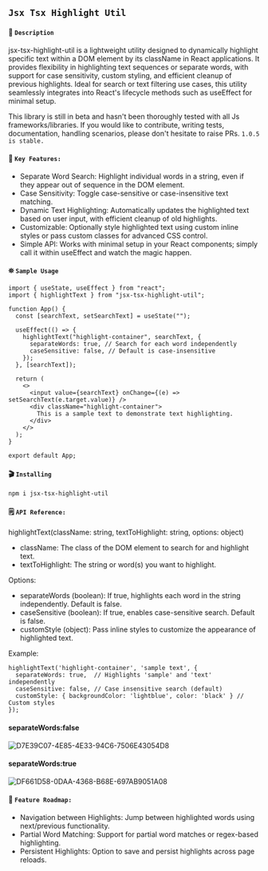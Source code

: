 ## `Jsx Tsx Highlight Util`

#### 📝 `Description`

jsx-tsx-highlight-util is a lightweight utility designed to dynamically highlight specific text within a DOM element by its className in React applications. It provides flexibility in highlighting text sequences or separate words, with support for case sensitivity, custom styling, and efficient cleanup of previous highlights. Ideal for search or text filtering use cases, this utility seamlessly integrates into React's lifecycle methods such as useEffect for minimal setup.

This library is still in beta and hasn't been thoroughly tested with all Js frameworks/libraries. If you would like to contribute, writing tests, documentation, handling scenarios, please don't hesitate to raise PRs. `1.0.5 is stable.`

#### 🔑 `Key Features:`
- Separate Word Search: Highlight individual words in a string, even if they appear out of sequence in the DOM element.
- Case Sensitivity: Toggle case-sensitive or case-insensitive text matching.
- Dynamic Text Highlighting: Automatically updates the highlighted text based on user input, with efficient cleanup of old highlights.
- Customizable: Optionally style highlighted text using custom inline styles or pass custom classes for advanced CSS control.
- Simple API: Works with minimal setup in your React components; simply call it within useEffect and watch the magic happen.

#### ⛯ `Sample Usage`

```
import { useState, useEffect } from "react";
import { highlightText } from "jsx-tsx-highlight-util";

function App() {
  const [searchText, setSearchText] = useState("");

  useEffect(() => {
    highlightText("highlight-container", searchText, {
      separateWords: true, // Search for each word independently
      caseSensitive: false, // Default is case-insensitive
    });
  }, [searchText]);

  return (
    <>
      <input value={searchText} onChange={(e) => setSearchText(e.target.value)} />
      <div className="highlight-container">
        This is a sample text to demonstrate text highlighting.
      </div>
    </>
  );
}

export default App;
```

#### 🎬 `Installing`

```
npm i jsx-tsx-highlight-util
```

#### 🗒️ `API Reference:`

highlightText(className: string, textToHighlight: string, options: object)
- className: The class of the DOM element to search for and highlight text.
- textToHighlight: The string or word(s) you want to highlight.

Options:
- separateWords (boolean): If true, highlights each word in the string independently. Default is false.
- caseSensitive (boolean): If true, enables case-sensitive search. Default is false.
- customStyle (object): Pass inline styles to customize the appearance of highlighted text.

Example:
```
highlightText('highlight-container', 'sample text', {
  separateWords: true,  // Highlights 'sample' and 'text' independently
  caseSensitive: false, // Case insensitive search (default)
  customStyle: { backgroundColor: 'lightblue', color: 'black' } // Custom styles
});
```


#### separateWords:false

![D7E39C07-4E85-4E33-94C6-7506E43054D8](https://github.com/user-attachments/assets/335bc5c9-fbe8-4eb4-9b99-acad55c5831b)

#### separateWords:true

![DF661D58-0DAA-4368-B68E-697AB9051A08](https://github.com/user-attachments/assets/6942f379-7234-4b34-952d-93a160a92ad5)

#### 🔮 `Feature Roadmap:`
- Navigation between Highlights: Jump between highlighted words using next/previous functionality.
- Partial Word Matching: Support for partial word matches or regex-based highlighting.
- Persistent Highlights: Option to save and persist highlights across page reloads.

